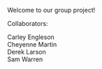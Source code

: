Welcome to our group project!

Collaborators:

Carley Engleson</br>
Cheyenne Martin</br>
Derek Larson</br>
Sam Warren</br>
